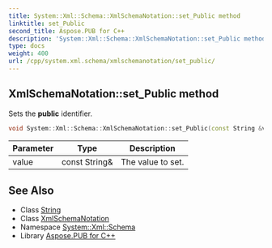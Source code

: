 ```yaml
---
title: System::Xml::Schema::XmlSchemaNotation::set_Public method
linktitle: set_Public
second_title: Aspose.PUB for C++
description: 'System::Xml::Schema::XmlSchemaNotation::set_Public method. Sets the public identifier in C++.'
type: docs
weight: 400
url: /cpp/system.xml.schema/xmlschemanotation/set_public/
---
```

## XmlSchemaNotation::set_Public method


Sets the **public** identifier.

```cpp
void System::Xml::Schema::XmlSchemaNotation::set_Public(const String &value)
```


| Parameter | Type | Description |
| --- | --- | --- |
| value | const String\& | The value to set. |

## See Also

* Class [String](../../../system/string/)
* Class [XmlSchemaNotation](../)
* Namespace [System::Xml::Schema](../../)
* Library [Aspose.PUB for C++](../../../)
